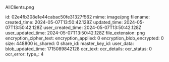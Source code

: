 AllClients.png

id: 02e4fb308e1e44cabac50fe31327f562
mime: image/png
filename: 
created_time: 2024-05-07T13:50:42.128Z
updated_time: 2024-05-07T13:50:42.128Z
user_created_time: 2024-05-07T13:50:42.128Z
user_updated_time: 2024-05-07T13:50:42.128Z
file_extension: png
encryption_cipher_text: 
encryption_applied: 0
encryption_blob_encrypted: 0
size: 448800
is_shared: 0
share_id: 
master_key_id: 
user_data: 
blob_updated_time: 1715089842128
ocr_text: 
ocr_details: 
ocr_status: 0
ocr_error: 
type_: 4
